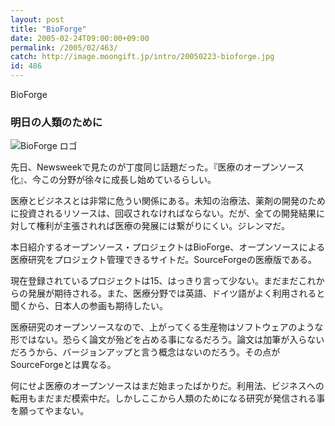 ```yaml
---
layout: post
title: "BioForge"
date: 2005-02-24T09:00:00+09:00
permalink: /2005/02/463/
catch: http://image.moongift.jp/intro/20050223-bioforge.jpg
id: 486
---
```

BioForge  
<!--more-->

### 明日の人類のために
  

![BioForge ロゴ](http://image.moongift.jp/intro/20050223-bioforge.jpg "BioForge ロゴ")

  

先日、Newsweekで見たのが丁度同じ話題だった。『医療のオープンソース化』、今この分野が徐々に成長し始めているらしい。

  

医療とビジネスとは非常に危うい関係にある。未知の治療法、薬剤の開発のために投資されるリソースは、回収されなければならない。だが、全ての開発結果に対して権利が主張されれば医療の発展には繋がりにくい。ジレンマだ。

  

本日紹介するオープンソース・プロジェクトはBioForge、オープンソースによる医療研究をプロジェクト管理できるサイトだ。SourceForgeの医療版である。

  

現在登録されているプロジェクトは15、はっきり言って少ない。まだまだこれからの発展が期待される。また、医療分野では英語、ドイツ語がよく利用されると聞くから、日本人の参画も期待したい。

  

医療研究のオープンソースなので、上がってくる生産物はソフトウェアのような形ではない。恐らく論文が殆どを占める事になるだろう。論文は加筆が入らないだろうから、バージョンアップと言う概念はないのだろう。その点がSourceForgeとは異なる。

  

何にせよ医療のオープンソースはまだ始まったばかりだ。利用法、ビジネスへの転用もまだまだ模索中だ。しかしここから人類のためになる研究が発信される事を願ってやまない。

